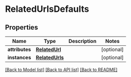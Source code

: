 # RelatedUrlsDefaults

## Properties
Name | Type | Description | Notes
------------ | ------------- | ------------- | -------------
**attributes** | [**RelatedUrl**](RelatedUrl.md) |  | [optional] 
**instances** | [**RelatedUrls**](RelatedUrls.md) |  | [optional] 

[[Back to Model list]](../README.md#documentation-for-models) [[Back to API list]](../README.md#documentation-for-api-endpoints) [[Back to README]](../README.md)

